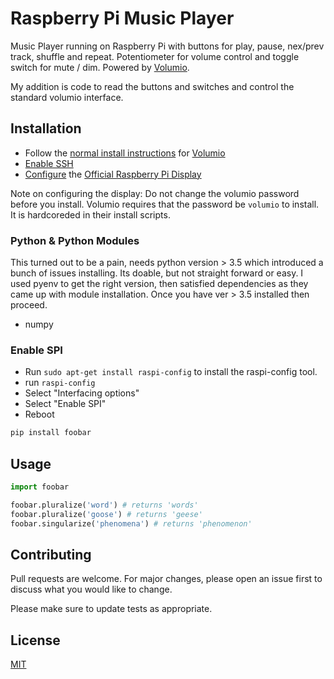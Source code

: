 # Raspberry Pi Music Player

Music Player running on Raspberry Pi with buttons for play, pause, nex/prev track, shuffle and repeat.
Potentiometer for volume control and toggle switch for mute / dim. Powered by [Volumio](volumio.org). 

My addition is code to read the buttons and switches and control the standard volumio interface.

## Installation

- Follow the [normal install instructions](https://volumio.github.io/docs/User_Manual/Quick_Start_Guide) for [Volumio](volumio.org)
- [Enable SSH](https://volumio.github.io/docs/User_Manual/SSH.html)
- [Configure](https://volumio.org/raspberry-pi-display-and-volumio-touchscreen-music-player/) the [Official Raspberry Pi Display](https://www.element14.com/community/docs/DOC-78156/l/raspberry-pi-7-touchscreen-display)

Note on configuring the display: Do not change the volumio password before you install. Volumio requires that the password be ```volumio``` to install. It is hardcoreded in their install scripts.

### Python & Python Modules
This turned out to be a pain, needs python version > 3.5 which introduced a bunch of issues installing. Its doable, but not straight forward or easy. I used pyenv to get the right version, then satisfied dependencies as they came up with module installation. Once you have ver > 3.5 installed then proceed.
- numpy

### Enable SPI
- Run ```sudo apt-get install raspi-config``` to install the raspi-config tool.
- run ```raspi-config```
- Select "Interfacing options"
- Select "Enable SPI"
- Reboot

```bash
pip install foobar
```

## Usage

```python
import foobar

foobar.pluralize('word') # returns 'words'
foobar.pluralize('goose') # returns 'geese'
foobar.singularize('phenomena') # returns 'phenomenon'
```

## Contributing
Pull requests are welcome. For major changes, please open an issue first to discuss what you would like to change.

Please make sure to update tests as appropriate.

## License
[MIT](https://choosealicense.com/licenses/mit/)
